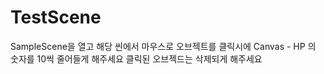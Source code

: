 # TestScene
SampleScene을 열고 해당 씬에서
마우스로 오브젝트를 클릭시에
Canvas - HP 의 숫자를 10씩 줄어들게 해주세요
클릭된 오브젝드는 삭제되게 해주세요
